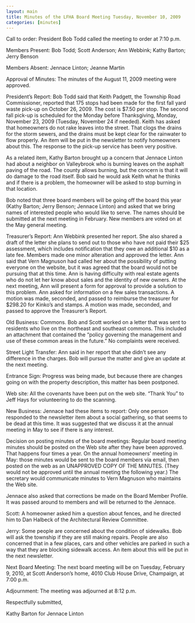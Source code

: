 ```yaml
---
layout: main
title: Minutes of the LFHA Board Meeting Tuesday, November 10, 2009
categories: [minutes]
---
```


Call to order:  President Bob Todd called the meeting to order at
7:10 p.m.

Members Present:  Bob Todd; Scott Anderson; Ann Webbink; Kathy
Barton; Jerry Benson

Members Absent:  Jennace Linton; Jeanne Martin

Approval of Minutes:  The minutes of the August 11, 2009 meeting
were approved.

President’s Report: Bob Todd said that Keith Padgett, the Township
Road Commissioner, reported that 175 stops had been made for the
first fall yard waste pick-up on October 26, 2009.  The cost is
$7.50 per stop.  The second fall pick-up is scheduled for the Monday
before Thanksgiving, Monday, November 23, 2009 (Tuesday, November 24
if needed).  Keith has asked that homeowners do not rake leaves into
the street.  That clogs the drains for the storm sewers, and the
drains must be kept clear for the rainwater to flow properly.  An
item will be put in the newsletter to notify homeowners about this.
The response to the pick-up service has been very positive.  

As a related item, Kathy Barton brought up a concern that Jennace
Linton had about a neighbor on Valleybrook who is burning leaves on
the asphalt paving of the road.  The county allows burning, but the
concern is that it will do damage to the road itself.  Bob said he
would ask Keith what he thinks and if there is a problem, the
homeowner will be asked to stop burning in that location. 

Bob noted that three board members will be going off the board this
year (Kathy Barton; Jerry Benson; Jennace Linton) and asked that we
bring names of interested people who would like to serve.  The names
should be submitted at the next meeting in February.  New members
are voted on at the May general meeting.

Treasurer’s Report:  Ann Webbink presented her report.  She also
shared a draft of the letter she plans to send out to those who have
not paid their $25 assessment, which includes notification that they
owe an additional $10 as a late fee.  Members made one minor
alteration and approved the letter.  Ann said that Vern Magnuson had
called her about the possibility of putting everyone on the website,
but it was agreed that the board would not be pursuing that at this
time.  Ann is having difficulty with real estate agents who do not
let her know about sales and the identity of new owners.  At the
next meeting, Ann will present a form for approval to provide a
solution to this problem. Ann asked for information on a few sales
transactions.  A motion was made, seconded, and passed to reimburse
the treasurer for $298.20 for Kinko’s and stamps.  A motion was
made, seconded, and passed to approve the Treasurer’s Report.

Old Business:  Commons.  Bob and Scott worked on a letter that was
sent to residents who live on the northeast and southeast commons.
This included an attachment that contained the “policy governing the
management and use of these common areas in the future.”  No
complaints were received.

Street Light Transfer:  Ann said in her report that she didn’t see
any difference in the charges.  Bob will pursue the matter and give
an update at the next meeting.

Entrance Sign:  Progress was being made, but because there are
changes going on with the property description, this matter has been
postponed.  

Web site:  All the covenants have been put on the web site.  “Thank
You” to Jeff Hays for volunteering to do the scanning.

New Business:  Jennace had these items to report:  Only one person
responded to the newsletter item about a social gathering, so that
seems to be dead at this time.  It was suggested that we discuss it
at the annual meeting in May to see if there is any interest.

Decision on posting minutes of the board meetings:  Regular board
meeting minutes should be posted on the Web site after they have
been approved.  That happens four times a year.  On the annual
homeowners’ meeting in May:  those minutes would be sent to the
board members via email, then posted on the web as an UNAPPROVED
COPY OF THE MINUTES.  (They would not be approved until the annual
meeting the following year.) The secretary would communicate minutes
to Vern Magnuson who maintains the Web site.

Jennace also asked that corrections be made on the Board Member
Profile.  It was passed around to members and will be returned to
the Jennace.

Scott:  A homeowner asked him a question about fences, and he
directed him to Dan Halbeck of the Architectural Review Committee.  

Jerry:  Some people are concerned about the condition of sidewalks.
Bob will ask the township if they are still making repairs.  People
are also concerned that in a few places, cars and other vehicles are
parked in such a way that they are blocking sidewalk access.  An
item about this will be put in the next newsletter.

Next Board Meeting:  The next board meeting will be on Tuesday,
February 9, 2010, at  Scott Anderson’s home, 4010 Club House Drive,
Champaign, at 7:00 p.m.

Adjournment:  The meeting was adjourned at 8:12 p.m.

Respectfully submitted,

Kathy Barton for Jennace Linton
